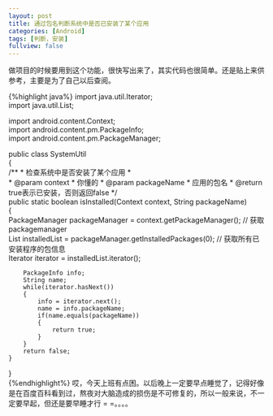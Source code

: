 ```yaml
---
layout: post
title: 通过包名判断系统中是否已安装了某个应用
categories: [Android]
tags: [判断，安装]
fullview: false
---
```


做项目的时候要用到这个功能，很快写出来了，其实代码也很简单。还是贴上来供参考，主要是为了自己以后查阅。

{%highlight java%}
import java.util.Iterator;  
import java.util.List;  
  
import android.content.Context;  
import android.content.pm.PackageInfo;  
import android.content.pm.PackageManager;  
  
public class SystemUtil  
{  
    /** 
     * 检查系统中是否安装了某个应用 
     *  
     * @param context 
     *            你懂的 
     * @param packageName 
     *            应用的包名 
     * @return true表示已安装，否则返回false 
     */  
    public static boolean isInstalled(Context context, String packageName)  
    {  
        PackageManager packageManager = context.getPackageManager(); // 获取packagemanager  
        List<PackageInfo> installedList = packageManager.getInstalledPackages(0); // 获取所有已安装程序的包信息  
        Iterator<PackageInfo> iterator = installedList.iterator();  
  
        PackageInfo info;  
        String name;  
        while(iterator.hasNext())  
        {  
            info = iterator.next();  
            name = info.packageName;  
            if(name.equals(packageName))  
            {  
                return true;  
            }  
        }  
        return false;  
    }  
}  
{%endhighlight%}
哎，今天上班有点困。以后晚上一定要早点睡觉了，记得好像是在百度百科看到过，熬夜对大脑造成的损伤是不可修复的，所以一般来说，不一定要早起，但还是要早睡才行 = =。。。。

